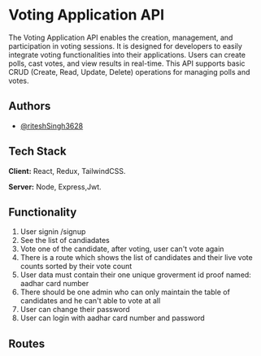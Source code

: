 
# Voting Application API

The Voting Application API enables the creation, management, and participation in voting sessions. It is designed for developers to easily integrate voting functionalities into their applications. Users can create polls, cast votes, and view results in real-time. This API supports basic CRUD (Create, Read, Update, Delete) operations for managing polls and votes.


## Authors

- [@riteshSingh3628](https://www.github.com/riteshSingh3628)


## Tech Stack

**Client:** React, Redux, TailwindCSS.

**Server:** Node, Express,Jwt.

## Functionality

1. User signin /signup
2. See the list of candiadates
3. Vote one of the candidate, after voting, user can't vote again 
4. There is a route which shows the list of candidates and their live vote counts sorted by their vote count
5. User data must contain their one unique groverment id proof named: aadhar card number
6. There should be one admin who can only maintain the table of candidates and he can't able to vote at all
7. User can change their password
8. User can login with aadhar card number and password


## Routes

